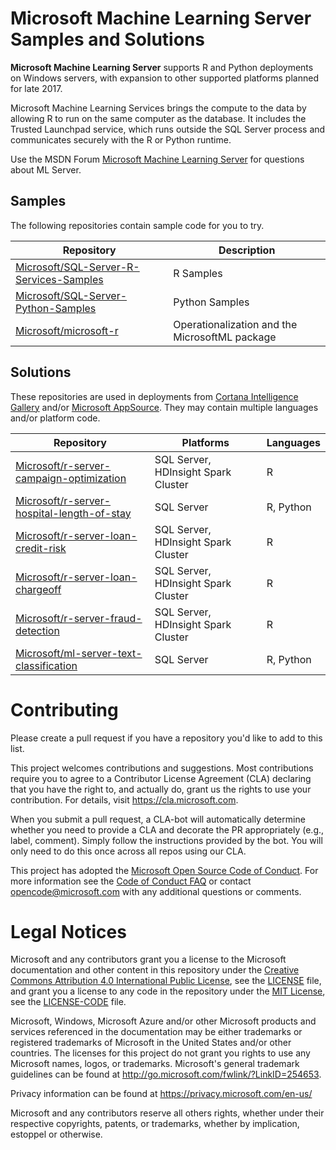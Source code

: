 

# Microsoft Machine Learning Server Samples and Solutions

**Microsoft Machine Learning Server** supports R and Python deployments on Windows servers, with expansion to other supported platforms planned for late 2017.

Microsoft Machine Learning Services brings the compute to the data by allowing R to run on the same computer as the database. It includes the Trusted Launchpad service, which runs outside the SQL Server process and communicates securely with the R or Python runtime.

Use the MSDN Forum [Microsoft Machine Learning Server]( https://social.msdn.microsoft.com/Forums/en-US/home?forum=MicrosoftR) for  questions about ML Server.

## Samples
The following repositories contain sample code for you to try.

| Repository | Description |
|---|---|
| [Microsoft/SQL-Server-R-Services-Samples](https://github.com/Microsoft/SQL-Server-R-Services-Samples) | R Samples |
| [Microsoft/SQL-Server-Python-Samples](https://github.com/Microsoft/ML-Server-Python-Samples) | Python Samples |
| [Microsoft/microsoft-r](https://github.com/Microsoft/microsoft-r) | Operationalization and the MicrosoftML package  |

## Solutions
These repositories are used in deployments  from [Cortana Intelligence Gallery](https://gallery.cortanaintelligence.com/solutions) and/or [Microsoft AppSource](https://appsource.microsoft.com).  They may contain multiple languages and/or platform code.

| Repository | Platforms | Languages |
|---|---|--|
| [Microsoft/r-server-campaign-optimization](https://github.com/Microsoft/r-server-campaign-optimization) | SQL Server, HDInsight Spark Cluster | R |
| [Microsoft/r-server-hospital-length-of-stay](https://github.com/Microsoft/r-server-hospital-length-of-stay) | SQL Server | R, Python |
| [Microsoft/r-server-loan-credit-risk](https://github.com/Microsoft/r-server-loan-credit-risk) | SQL Server, HDInsight Spark Cluster | R |
| [Microsoft/r-server-loan-chargeoff](https://github.com/Microsoft/r-server-loan-chargeoff) | SQL Server, HDInsight Spark Cluster | R |
| [Microsoft/r-server-fraud-detection](https://github.com/Microsoft/r-server-fraud-detection) | SQL Server, HDInsight Spark Cluster | R |
| [Microsoft/ml-server-text-classification](https://github.com/Microsoft/ml-server-text-classification) | SQL Server | R, Python |

# Contributing

Please create a pull request if you have a repository you'd like to add to this list. 

This project welcomes contributions and suggestions.  Most contributions require you to agree to a
Contributor License Agreement (CLA) declaring that you have the right to, and actually do, grant us
the rights to use your contribution. For details, visit https://cla.microsoft.com.

When you submit a pull request, a CLA-bot will automatically determine whether you need to provide
a CLA and decorate the PR appropriately (e.g., label, comment). Simply follow the instructions
provided by the bot. You will only need to do this once across all repos using our CLA.

This project has adopted the [Microsoft Open Source Code of Conduct](https://opensource.microsoft.com/codeofconduct/).
For more information see the [Code of Conduct FAQ](https://opensource.microsoft.com/codeofconduct/faq/) or
contact [opencode@microsoft.com](mailto:opencode@microsoft.com) with any additional questions or comments.

# Legal Notices

Microsoft and any contributors grant you a license to the Microsoft documentation and other content
in this repository under the [Creative Commons Attribution 4.0 International Public License](https://creativecommons.org/licenses/by/4.0/legalcode),
see the [LICENSE](LICENSE) file, and grant you a license to any code in the repository under the [MIT License](https://opensource.org/licenses/MIT), see the
[LICENSE-CODE](LICENSE-CODE) file.

Microsoft, Windows, Microsoft Azure and/or other Microsoft products and services referenced in the documentation
may be either trademarks or registered trademarks of Microsoft in the United States and/or other countries.
The licenses for this project do not grant you rights to use any Microsoft names, logos, or trademarks.
Microsoft's general trademark guidelines can be found at http://go.microsoft.com/fwlink/?LinkID=254653.

Privacy information can be found at https://privacy.microsoft.com/en-us/

Microsoft and any contributors reserve all others rights, whether under their respective copyrights, patents,
or trademarks, whether by implication, estoppel or otherwise.
